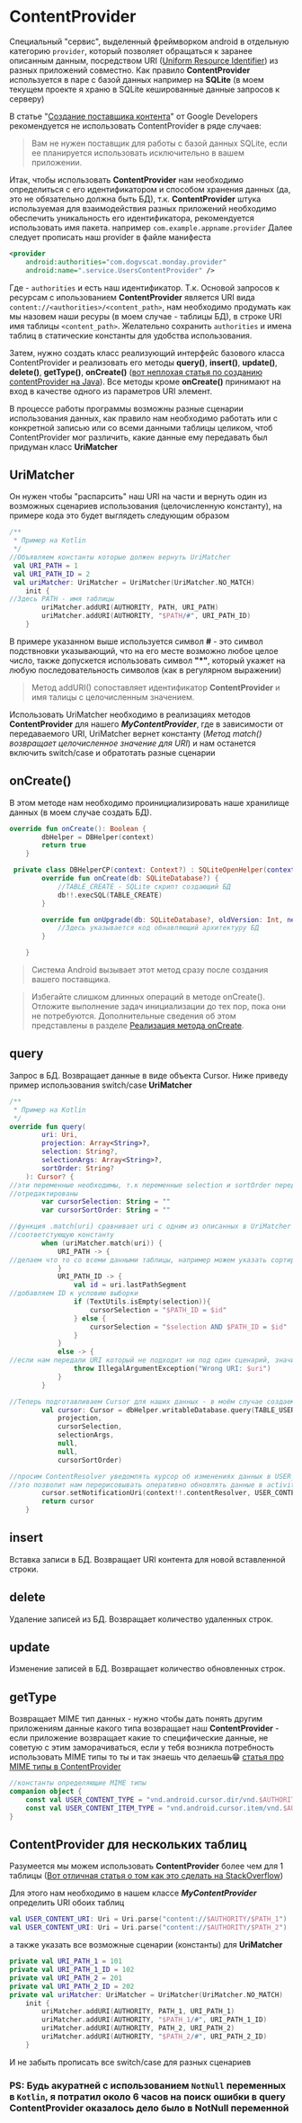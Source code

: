 # ContentProvider
Специальный "сервис", выделенный фреймворком android в отдельную категорию `provider`, который позволяет обращаться к заранее описанным данным, посредством URI ([Uniform Resource Identifier](https://ru.wikipedia.org/wiki/URI)) из разных приложений совместно.
Как правило **ContentProvider** используется в паре с базой данных например на **SQLite** (в моем текущем проекте я храню в SQLite кешированные данные запросов к серверу)

В статье "[Создание поставщика контента](https://developer.android.com/guide/topics/providers/content-provider-creating?hl=ru)" от Google Developers рекомендуется не использовать ContentProvider в ряде случаев:
>Вам не нужен поставщик для работы с базой данных SQLite, если ее планируется использовать исключительно в вашем приложении.

Итак, чтобы использовать **ContentProvider** нам необходимо определиться с его идентификатором и способом хранения данных (да, это не обязательно должна быть БД), т.к. **ContentProvider** штука используемая для взаимодействия разных приложений необходимо обеспечить уникальность его идентификатора, рекомендуется использовать имя пакета. например `com.example.appname.provider`
Далее следует прописать наш provider в файле манифеста
```xml
<provider
    android:authorities="com.dogvscat.monday.provider"
    android:name=".service.UsersContentProvider" />
```
Где - `authorities` и есть наш идентификатор.
Т.к. Основой запросов к ресурсам с ипользованием **ContentProvider** является URI вида `content://<authorities>/<content_path>`, нам необходимо продумать как мы назовем наши ресуры (в моем случае - таблицы БД), в строке URI имя таблицы `<content_path>`. Желательно сохранить `authorities` и имена таблиц в статические константы для удобства использования. 

Затем, нужно создать класс реализующий интерфейс базового класса ContentProvider и реализовать его методы **query()**, **insert()**, **update()**, **delete()**, **getType()**, **onCreate()** ([вот неплохая статья по созданию contentProvider на Java](http://developer.alexanderklimov.ru/android/theory/contentprovider.php)).
Все методы кроме **onCreate()** принимают на вход в качестве одного из параметров URI элемент. 

В процессе работы программы возможны разные сценарии использования данных, как правило нам необходимо работать или с конкретной записью или со всеми данными таблицы целиком, чтоб ContentProvider мог различить, какие данные ему передавать был придуман класс **UriMatcher** 
## UriMatcher
Он нужен чтобы "распарсить" наш URI на части и вернуть один из возможных сценариев использования (целочисленную константу), на примере кода это будет выглядеть следующим образом
```Kotlin
/**
 * Пример на Kotlin
 */
//Объявляем константы которые должен вернуть UriMatcher
 val URI_PATH = 1
 val URI_PATH_ID = 2
 val uriMatcher: UriMatcher = UriMatcher(UriMatcher.NO_MATCH)
    init {
//Здесь PATH - имя таблицы
        uriMatcher.addURI(AUTHORITY, PATH, URI_PATH)
        uriMatcher.addURI(AUTHORITY, "$PATH/#", URI_PATH_ID)
    }
```
В примере указанном выше используется символ **#** - это символ подствновки указывающий, что на его месте возможно любое целое число, также допускется использовать символ **"*"**, который укажет на любую последовательность символов (как в регулярном выражении)
>Метод addURI() сопоставляет идентификатор **ContentProvider** и имя талицы с целочисленным значением. 

Использовать UriMatcher необходимо в реализациях методов **ContentProvider** для нашего ***MyContentProvider***, где в зависимости от передаваемого URI, UriMatcher вернет константу (*Метод match() возвращает целочисленное значение для URI*) и нам останется включить switch/case и обратотать разные сценарии

## onCreate()
В этом методе нам необходимо проинициализировать наше хранилище данных (в моем случае создать БД). 
```kotlin
override fun onCreate(): Boolean {
        dbHelper = DBHelper(context)
        return true
    }

 private class DBHelperCP(context: Context?) : SQLiteOpenHelper(context, DATABASE_NAME, null, DATABASE_VERSION) {
        override fun onCreate(db: SQLiteDatabase?) {
            //TABLE_CREATE - SQLite скрипт создающий БД
            db!!.execSQL(TABLE_CREATE)
        }

        override fun onUpgrade(db: SQLiteDatabase?, oldVersion: Int, newVersion: Int) {
            //Здесь указывается код обнавляющий архитектуру БД
        }

    }
```
>Система Android вызывает этот метод сразу после создания вашего поставщика.

>Избегайте слишком длинных операций в методе onCreate(). Отложите выполнение задач инициализации до тех пор, пока они не потребуются. Дополнительные сведения об этом представлены в разделе [Реализация метода onCreate](https://developer.android.com/guide/topics/providers/content-provider-creating?hl=ru#OnCreate).

## query
Запрос в БД. Возвращает данные в виде объекта Cursor. Ниже приведу пример использования switch/case **UriMatcher** 
```kotlin
/**
 * Пример на Kotlin
 */
override fun query(
        uri: Uri,
        projection: Array<String>?,
        selection: String?,
        selectionArgs: Array<String>?,
        sortOrder: String?
    ): Cursor? {
//эти переменные необходимы, т.к переменные selection и sortOrder передаются в формате val и не могут быть
//отредактированы
        var cursorSelection: String = ""
        var cursorSortOrder: String = ""

//функция .match(uri) сравнивает uri с одним из описанных в UriMatcher сценариев и возвращает
//соответстующую константу
        when (uriMatcher.match(uri)) {
            URI_PATH -> {
//делаем что то со всеми данными таблицы, например можем указать сортировку
            }
            URI_PATH_ID -> {
                val id = uri.lastPathSegment
//добавляем ID к условию выборки
                if (TextUtils.isEmpty(selection)){
                    cursorSelection = "$PATH_ID = $id"
                } else {
                    cursorSelection = "$selection AND $PATH_ID = $id"
                }
            }
            else -> {
//если нам передали URI который не подходит ни под один сценарий, значит его нет в нашем ContentProvider
                throw IllegalArgumentException("Wrong URI: $uri")
            }
        }

//Теперь подготавливаем Cursor для наших данных - в моём случае создаем его на основе запроса в БД
        val cursor: Cursor = dbHelper.writableDatabase.query(TABLE_USERS,
            projection,
            cursorSelection,
            selectionArgs,
            null,
            null,
            cursorSortOrder)

//просим ContentResolver уведомлять курсор об изменениях данных в USER_CONTENT_URI
//это позволит нам перерисовывать оперативно обновлять данные в activity без дополнительных запросов в БД
        cursor.setNotificationUri(context!!.contentResolver, USER_CONTENT_URI)
        return cursor
    }
```

## insert
Вставка записи в БД. Возвращает URI контента для новой вставленной строки.

## delete
Удаление записей из БД. Возвращает количество удаленных строк.

## update 
Изменение записей в БД. Возвращает количество обновленных строк.

## getType
Возвращает MIME тип данных - нужно чтобы дать понять другим приложениям данные какого типа возвращает наш **ContentProvider** - если приложение возвращает какие то специфические данные, не советую с этим заморачиваться, если у тебя возникла потребность использовать MIME типы то ты и так знаешь что делаешь😁 [статья про MIME типы в ContentProvider](https://developer.android.com/guide/topics/providers/content-provider-creating?hl=ru#MIMETypes)

```kotlin
//константы определяющие MIME типы
companion object {
    const val USER_CONTENT_TYPE = "vnd.android.cursor.dir/vnd.$AUTHORITY.$PATH"
    const val USER_CONTENT_ITEM_TYPE = "vnd.android.cursor.item/vnd.$AUTHORITY.$PATH"
}
```

## ContentProvider для нескольких таблиц
Разумеется мы можем использовать **ContentProvider** более чем для 1 таблицы ([Вот отличная статья о том как это сделать на StackOverflow](https://stackoverflow.com/questions/3814005/best-practices-for-exposing-multiple-tables-using-content-providers-in-android))

Для этого нам необходимо в нашем классе ***MyContentProvider*** определить URI обоих таблиц

```kotlin
val USER_CONTENT_URI: Uri = Uri.parse("content://$AUTHORITY/$PATH_1")
val USER_CONTENT_URI: Uri = Uri.parse("content://$AUTHORITY/$PATH_2")
```
а также указать все возможные сценарии (константы) для **UriMatcher**
```kotlin
private val URI_PATH_1 = 101
private val URI_PATH_1_ID = 102
private val URI_PATH_2 = 201
private val URI_PATH_2_ID = 202
private val uriMatcher: UriMatcher = UriMatcher(UriMatcher.NO_MATCH)
    init {
        uriMatcher.addURI(AUTHORITY, PATH_1, URI_PATH_1)
        uriMatcher.addURI(AUTHORITY, "$PATH_1/#", URI_PATH_1_ID)
        uriMatcher.addURI(AUTHORITY, PATH_2, URI_PATH_2)
        uriMatcher.addURI(AUTHORITY, "$PATH_2/#", URI_PATH_2_ID)
    }
```
И не забыть прописать все switch/case для разных сценариев

### PS: Будь акуратней с использованием `NotNull` переменных в `Kotlin`, я потратил около 6 часов на поиск ошибки в query **ContentProvider** оказалось дело было в NotNull переменной 